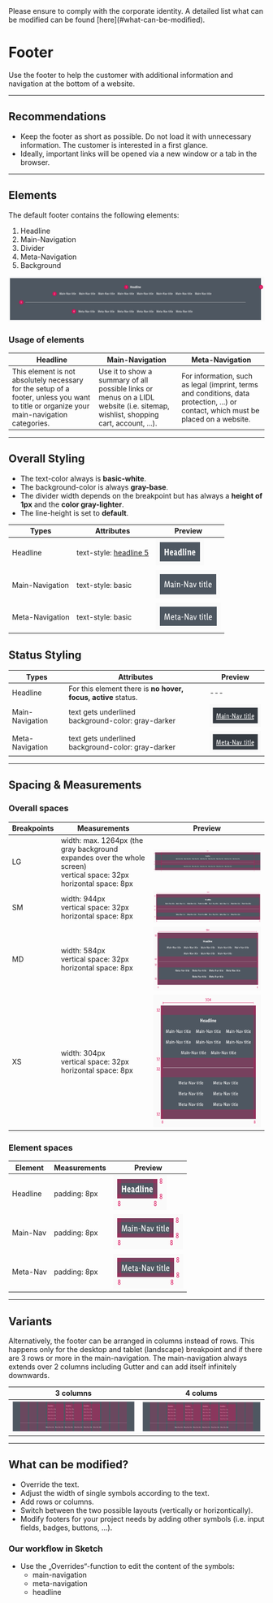 <AlertInfo alertHeadline="Modifiable">
Please ensure to comply with the corporate identity. A detailed list what can be modified can be found [here](#what-can-be-modified).
</AlertInfo>


# Footer

Use the footer to help the customer with additional information and navigation at the bottom of a website.

---

## Recommendations

- Keep the footer as short as possible. Do not load it with unnecessary information. The customer is interested in a first glance.
- Ideally, important links will be opened via a new window or a tab in the browser.

---

## Elements

The default footer contains the following elements:

1. Headline
1. Main-Navigation
1. Divider
1. Meta-Navigation
1. Background

![footer complete LG](assets/complete/LG@1x.png)

### Usage of elements

| Headline | Main-Navigation | Meta-Navigation |
|---|---|---|
|This element is not absolutely necessary for the setup of a footer, unless you want to title or organize your main-navigation categories.|Use it to show a summary of all possible links or menus on a LIDL website (i.e. sitemap, wishlist, shopping cart, account, ...).|For information, such as legal (imprint, terms and conditions, data protection, ...) or contact, which must be placed on a website.|

---

## Overall Styling

- The text-color always is **basic-white**.
- The background-color is always **gray-base**.
- The divider width depends on the breakpoint but has always a **height of 1px** and the **color gray-lighter**.
- The line-height is set to **default**.

| Types | Attributes | Preview |
|---|---|---|
|Headline|text-style: [headline 5](../../General/Typography/Typography.md#headlines-headline-level-5)|![headline](assets/elements/headline/default@1x.png)|
|Main-Navigation|text-style: basic|![main-nav default](assets/elements/main-navigation/LG-XS/default@1x.png)|
|Meta-Navigation|text-style: basic|![meta-nav default](assets/elements/meta-navigation/LG-XS/default@1x.png)|

## Status Styling

| Types | Attributes | Preview |
|---|---|---|
|Headline|For this element there is **no hover, focus, active** status.|---|
|Main-Navigation|text gets underlined<br>background-color: gray-darker|![main-nav hover](assets/elements/main-navigation/LG-XS/hover@1x.png)|
|Meta-Navigation|text gets underlined<br>background-color: gray-darker|![meta-nav hover](assets/elements/meta-navigation/LG-XS/hover@1x.png)|

---

## Spacing & Measurements

### Overall spaces

| Breakpoints | Measurements | Preview |
|---|---|---|
|LG|width: max. 1264px (the gray background expandes over the whole screen)<br>vertical space: 32px<br>horizontal space: 8px|![footer LG](assets/measurements/LG@1x.png)|
|SM|width: 944px<br>vertical space: 32px<br>horizontal space: 8px|![footer MD](assets/measurements/MD@1x.png)|
|MD|width: 584px<br>vertical space: 32px<br>horizontal space: 8px|![footer SM](assets/measurements/SM@1x.png)|
|XS|width: 304px<br>vertical space: 32px<br>horizontal space: 8px|![footer XS](assets/measurements/XS@1x.png)|

### Element spaces

| Element | Measurements | Preview |
|---|---|---|
|Headline|padding: 8px|![footer LG](assets/measurements/elements/headline/default/LG@1x.png)
|Main-Nav|padding: 8px|![footer MD-XS](assets/measurements/elements/main-nav@1x.png)
|Meta-Nav|padding: 8px|![footer MD-XS](assets/measurements/elements/meta-nav@1x.png)

---

## Variants

Alternatively, the footer can be arranged in columns instead of rows. This happens only for the desktop and tablet (landscape) breakpoint and if there are 3 rows or more in the main-navigation. The main-navigation always extends over 2 columns including Gutter and can add itself infinitely downwards.

| 3 columns | 4 colums |
|---|---|
|![footer 3 cols](assets/variants/LG/3cols@1x.png)|![footer 4 cols](assets/variants/LG/4cols@1x.png)|

---

## What can be modified?

- Override the text.
- Adjust the width of single symbols according to the text.
- Add rows or columns.
- Switch between the two possible layouts (vertically or horizontically).
- Modify footers for your project needs by adding other symbols (i.e. input fields, badges, buttons, …).

### Our workflow in Sketch

- Use the „Overrides“-function to edit the content of the symbols:
  - main-navigation
  - meta-navigation
  - headline
